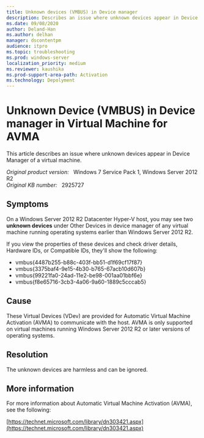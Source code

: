 ```yaml
---
title: Unknown devices (VMBUS) in Device manager
description: Describes an issue where unknown devices appear in Device Manager of a virtual machine.
ms.date: 09/08/2020
author: Deland-Han
ms.author: delhan
manager: dscontentpm
audience: itpro
ms.topic: troubleshooting
ms.prod: windows-server
localization_priority: medium
ms.reviewer: kaushika
ms.prod-support-area-path: Activation
ms.technology: Depolyment
---
```

# Unknown Device (VMBUS) in Device manager in Virtual Machine for AVMA

This article describes an issue where unknown devices appear in Device Manager of a virtual machine.

_Original product version:_ &nbsp; Windows 7 Service Pack 1, Windows Server 2012 R2  
_Original KB number:_ &nbsp; 2925727

## Symptoms

On a Windows Server 2012 R2 Datacenter Hyper-V host, you may see two **unknown devices** under Other Devices in device manager of any virtual machine running operating systems earlier than Windows Server 2012 R2.

If you view the properties of these devices and check driver details, Hardware IDs, or Compatible IDs, they'll show the following:

- vmbus\{4487b255-b88c-403f-bb51-d1f69cf17f87}
- vmbus\{3375baf4-9e15-4b30-b765-67acb10d607b}
- vmbus\{99221fa0-24ad-11e2-be98-001aa01bbf6e}
- vmbus\{f8e65716-3cb3-4a06-9a60-1889c5cccab5}

## Cause

These Virtual Devices (VDev) are provided for Automatic Virtual Machine Activation (AVMA) to communicate with the host. AVMA is only supported on virtual machines running Windows Server 2012 R2 or later versions of operating systems.

## Resolution

The unknown devices are harmless and can be ignored.

## More information

For more information about Automatic Virtual Machine Activation (AVMA), see the following:

[https://technet.microsoft.com/library/dn303421.aspx](https://technet.microsoft.com/library/dn303421.aspx)
